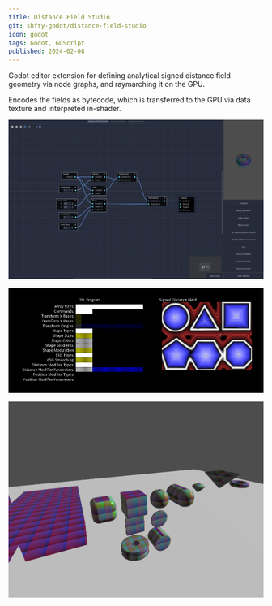 ```yaml
---
title: Distance Field Studio
git: shfty-godot/distance-field-studio
icon: godot
tags: Godot, GDScript
published: 2024-02-08
---
```


Godot editor extension for defining analytical signed distance field geometry via node graphs, and raymarching it on the GPU.

Encodes the fields as bytecode, which is transferred to the GPU via data texture and interpreted in-shader.

![Editor](editor.png)

![2D Debugging](2d-debug.png)

![Raymarching](renderer.png)

